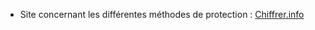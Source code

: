 - Site concernant les différentes méthodes de protection :
  [Chiffrer.info](https://chiffrer.info/)
